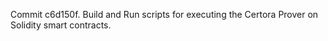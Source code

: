 Commit c6d150f.                    Build and Run scripts for executing the Certora Prover on Solidity smart contracts.